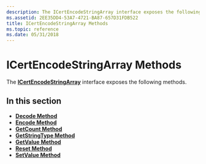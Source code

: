 ```yaml
---
description: The ICertEncodeStringArray interface exposes the following methods.
ms.assetid: 2EE35DD4-53A7-4721-BA87-657D31FDB522
title: ICertEncodeStringArray Methods
ms.topic: reference
ms.date: 05/31/2018
---
```


# ICertEncodeStringArray Methods

The [**ICertEncodeStringArray**](/windows/desktop/api/Certenc/nn-certenc-icertencodestringarray) interface exposes the following methods.

## In this section

-   [**Decode Method**](/windows/desktop/api/Certenc/nf-certenc-icertencodestringarray-decode)
-   [**Encode Method**](/windows/desktop/api/Certenc/nf-certenc-icertencodestringarray-encode)
-   [**GetCount Method**](/windows/desktop/api/Certenc/nf-certenc-icertencodestringarray-getcount)
-   [**GetStringType Method**](/windows/desktop/api/Certenc/nf-certenc-icertencodestringarray-getstringtype)
-   [**GetValue Method**](/windows/desktop/api/Certenc/nf-certenc-icertencodestringarray-getvalue)
-   [**Reset Method**](/windows/desktop/api/Certenc/nf-certenc-icertencodestringarray-reset)
-   [**SetValue Method**](/windows/desktop/api/Certenc/nf-certenc-icertencodestringarray-setvalue)

 

 



